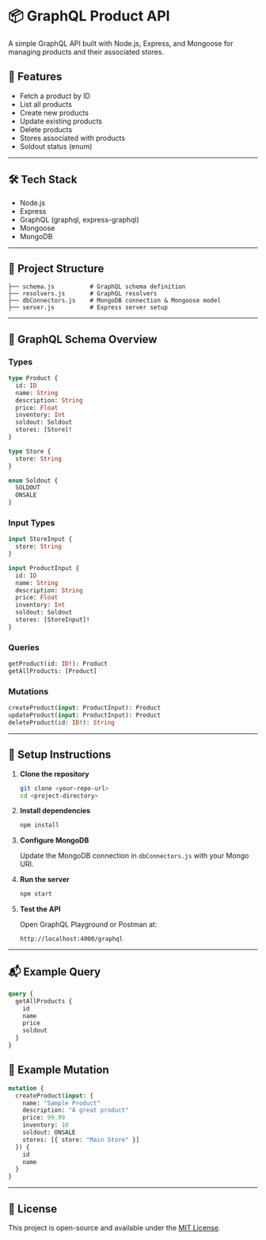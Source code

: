 # 📦 GraphQL Product API

A simple GraphQL API built with Node.js, Express, and Mongoose for managing products and their associated stores.

## 🚀 Features

* Fetch a product by ID
* List all products
* Create new products
* Update existing products
* Delete products
* Stores associated with products
* Soldout status (enum)

---

## 🛠️ Tech Stack

* Node.js
* Express
* GraphQL (graphql, express-graphql)
* Mongoose
* MongoDB

---

## 📂 Project Structure

```
├── schema.js          # GraphQL schema definition
├── resolvers.js       # GraphQL resolvers
├── dbConnectors.js    # MongoDB connection & Mongoose model
├── server.js          # Express server setup
```

---

## 🧬 GraphQL Schema Overview

### Types

```graphql
type Product {
  id: ID
  name: String
  description: String
  price: Float
  inventory: Int
  soldout: Soldout
  stores: [Store]!
}

type Store {
  store: String
}

enum Soldout {
  SOLDOUT
  ONSALE
}
```

### Input Types

```graphql
input StoreInput {
  store: String
}

input ProductInput {
  id: ID
  name: String
  description: String
  price: Float
  inventory: Int
  soldout: Soldout
  stores: [StoreInput]!
}
```

### Queries

```graphql
getProduct(id: ID!): Product
getAllProducts: [Product]
```

### Mutations

```graphql
createProduct(input: ProductInput): Product
updateProduct(input: ProductInput): Product
deleteProduct(id: ID!): String
```

---

## 🧾 Setup Instructions

1. **Clone the repository**

   ```bash
   git clone <your-repo-url>
   cd <project-directory>
   ```

2. **Install dependencies**

   ```bash
   npm install
   ```

3. **Configure MongoDB**

   Update the MongoDB connection in `dbConnectors.js` with your Mongo URI.

4. **Run the server**

   ```bash
   npm start
   ```

5. **Test the API**

   Open GraphQL Playground or Postman at:

   ```
   http://localhost:4000/graphql
   ```

---

## 📬 Example Query

```graphql
query {
  getAllProducts {
    id
    name
    price
    soldout
  }
}
```

## 🧪 Example Mutation

```graphql
mutation {
  createProduct(input: {
    name: "Sample Product"
    description: "A great product"
    price: 99.99
    inventory: 10
    soldout: ONSALE
    stores: [{ store: "Main Store" }]
  }) {
    id
    name
  }
}
```

---

## 📄 License

This project is open-source and available under the [MIT License](LICENSE).
